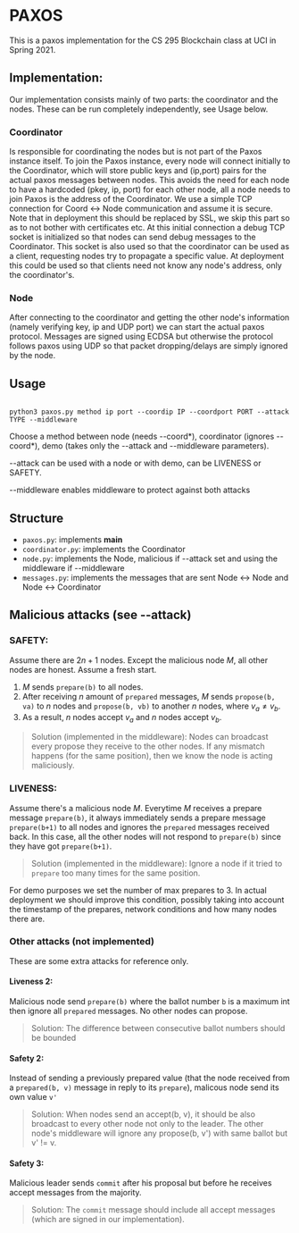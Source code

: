 # PAXOS

This is a paxos implementation for the CS 295 Blockchain class at UCI in Spring 2021.

## Implementation:

Our implementation consists mainly of two parts: the coordinator and the nodes. These can be run completely independently, see Usage below.

### Coordinator

Is responsible for coordinating the nodes but is not part of the Paxos instance itself. To join the Paxos instance, every node will connect initially to the Coordinator, which will store public keys and (ip,port) pairs for the actual paxos messages between nodes. This avoids the need for each node to have a hardcoded (pkey, ip, port) for each other node, all a node needs to join Paxos is the address of the Coordinator. We use a simple TCP connection for Coord <-> Node communication and assume it is secure. Note that in deployment this should be replaced by SSL, we skip this part so as to not bother with certificates etc. At this initial connection a debug TCP socket is initialized so that nodes can send debug messages to the Coordinator. This socket is also used so that the coordinator can be used as a client, requesting nodes try to propagate a specific value. At deployment this could be used so that clients need not know any node's address, only the coordinator's.

### Node

After connecting to the coordinator and getting the other node's information (namely verifying key, ip and UDP port) we can start the actual paxos protocol. Messages are signed using ECDSA but otherwise the protocol follows paxos using UDP so that packet dropping/delays are simply ignored by the node.

## Usage
```

python3 paxos.py method ip port --coordip IP --coordport PORT --attack TYPE --middleware

```

Choose a method between node (needs --coord*), coordinator (ignores --coord*), demo (takes only the --attack and --middleware parameters).

--attack can be used with a node or with demo, can be LIVENESS or SAFETY.

--middleware enables middleware to protect against both attacks


## Structure


* `paxos.py`: implements __main__
* `coordinator.py`: implements the Coordinator
* `node.py`: implements the Node, malicious if --attack set and using the middleware if --middleware
* `messages.py`: implements the messages that are sent Node <-> Node and Node <-> Coordinator


## Malicious attacks (see --attack)

### SAFETY:

Assume there are $2n + 1$ nodes. Except the malicious node $M$, all other nodes are honest. Assume a fresh start.

  1. $M$ sends `prepare(b)` to all nodes.
  2. After receiving $n$ amount of `prepared` messages, $M$ sends `propose(b, va)` to $n$ nodes and `propose(b, vb)` to another $n$ nodes, where $v_a \neq v_b$.
  3. As a result, $n$ nodes accept $v_a$ and $n$ nodes accept $v_b$.

> Solution (implemented in the middleware):
> Nodes can broadcast every propose they receive to the other nodes. If any mismatch happens (for the same position), then we know the node is acting maliciously.

### LIVENESS:

Assume there's a malicious node $M$. Everytime $M$ receives a prepare message `prepare(b)`, it always immediately sends a prepare message `prepare(b+1)` to all nodes and ignores the `prepared` messages received back. In this case, all the other nodes will not respond to `prepare(b)` since they have got `prepare(b+1)`.

> Solution (implemented in the middleware):
> Ignore a node if it tried to `prepare` too many times for the same position.

For demo purposes we set the number of max prepares to 3. In actual deployment we should improve this condition, possibly taking into account the timestamp of the prepares, network conditions and how many nodes there are.

### Other attacks (not implemented)

These are some extra attacks for reference only.

#### Liveness 2:

Malicious node send `prepare(b)` where the ballot number `b` is a maximum int then ignore all `prepared` messages. No other nodes can propose.

> Solution:
> The difference between consecutive ballot numbers should be bounded

#### Safety 2:

Instead of sending a previously prepared value (that the node received from a `prepared(b, v)` message in reply to its `prepare`), malicous node send its own value `v'`

> Solution:
> When nodes send an accept(b, v), it should be also broadcast to every other node not only to the leader. The other node's middleware will ignore any propose(b, v') with same ballot but v' != v.


#### Safety 3:

Malicious leader sends `commit` after his proposal but before he receives accept messages from the majority.

> Solution:
> The `commit` message should include all accept messages (which are signed in our implementation).


